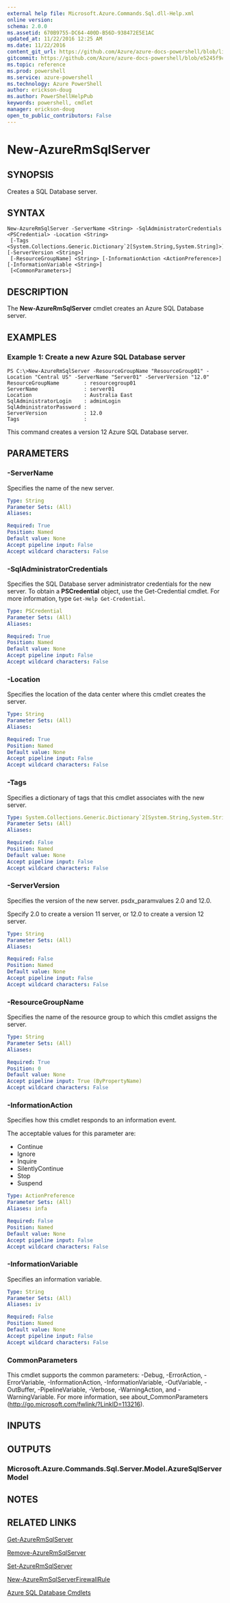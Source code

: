 ```yaml
---
external help file: Microsoft.Azure.Commands.Sql.dll-Help.xml
online version: 
schema: 2.0.0
ms.assetid: 670B9755-DC64-400D-B56D-938472E5E1AC
updated_at: 11/22/2016 12:25 AM
ms.date: 11/22/2016
content_git_url: https://github.com/Azure/azure-docs-powershell/blob/live/azureps-cmdlets-docs/ResourceManager/AzureRM.Sql/v1.0.12/New-AzureRmSqlServer.md
gitcommit: https://github.com/Azure/azure-docs-powershell/blob/e5245f9c2ed759dca260172c12d4ef03cef0982a/azureps-cmdlets-docs/ResourceManager/AzureRM.Sql/v1.0.12/New-AzureRmSqlServer.md
ms.topic: reference
ms.prod: powershell
ms.service: azure-powershell
ms.technology: Azure PowerShell
author: erickson-doug
ms.author: PowerShellHelpPub
keywords: powershell, cmdlet
manager: erickson-doug
open_to_public_contributors: False
---
```


# New-AzureRmSqlServer

## SYNOPSIS
Creates a SQL Database server.

## SYNTAX

```
New-AzureRmSqlServer -ServerName <String> -SqlAdministratorCredentials <PSCredential> -Location <String>
 [-Tags <System.Collections.Generic.Dictionary`2[System.String,System.String]>] [-ServerVersion <String>]
 [-ResourceGroupName] <String> [-InformationAction <ActionPreference>] [-InformationVariable <String>]
 [<CommonParameters>]
```

## DESCRIPTION
The **New-AzureRmSqlServer** cmdlet creates an Azure SQL Database server.

## EXAMPLES

### Example 1: Create a new Azure SQL Database server
```
PS C:\>New-AzureRmSqlServer -ResourceGroupName "ResourceGroup01" -Location "Central US" -ServerName "Server01" -ServerVersion "12.0"
ResourceGroupName        : resourcegroup01
ServerName               : server01
Location                 : Australia East
SqlAdministratorLogin    : adminLogin
SqlAdministratorPassword : 
ServerVersion            : 12.0
Tags                     :
```

This command creates a version 12 Azure SQL Database server.

## PARAMETERS

### -ServerName
Specifies the name of the new server.

```yaml
Type: String
Parameter Sets: (All)
Aliases: 

Required: True
Position: Named
Default value: None
Accept pipeline input: False
Accept wildcard characters: False
```

### -SqlAdministratorCredentials
Specifies the SQL Database server administrator credentials for the new server.
To obtain a **PSCredential** object, use the Get-Credential cmdlet.
For more information, type `Get-Help Get-Credential`.

```yaml
Type: PSCredential
Parameter Sets: (All)
Aliases: 

Required: True
Position: Named
Default value: None
Accept pipeline input: False
Accept wildcard characters: False
```

### -Location
Specifies the location of the data center where this cmdlet creates the server.

```yaml
Type: String
Parameter Sets: (All)
Aliases: 

Required: True
Position: Named
Default value: None
Accept pipeline input: False
Accept wildcard characters: False
```

### -Tags
Specifies a dictionary of tags that this cmdlet associates with the new server.

```yaml
Type: System.Collections.Generic.Dictionary`2[System.String,System.String]
Parameter Sets: (All)
Aliases: 

Required: False
Position: Named
Default value: None
Accept pipeline input: False
Accept wildcard characters: False
```

### -ServerVersion
Specifies the version of the new server.
psdx_paramvalues 2.0 and 12.0.

Specify 2.0 to create a version 11 server, or 12.0 to create a version 12 server.

```yaml
Type: String
Parameter Sets: (All)
Aliases: 

Required: False
Position: Named
Default value: None
Accept pipeline input: False
Accept wildcard characters: False
```

### -ResourceGroupName
Specifies the name of the resource group to which this cmdlet assigns the server.

```yaml
Type: String
Parameter Sets: (All)
Aliases: 

Required: True
Position: 0
Default value: None
Accept pipeline input: True (ByPropertyName)
Accept wildcard characters: False
```

### -InformationAction
Specifies how this cmdlet responds to an information event.

The acceptable values for this parameter are:

- Continue
- Ignore
- Inquire
- SilentlyContinue
- Stop
- Suspend

```yaml
Type: ActionPreference
Parameter Sets: (All)
Aliases: infa

Required: False
Position: Named
Default value: None
Accept pipeline input: False
Accept wildcard characters: False
```

### -InformationVariable
Specifies an information variable.

```yaml
Type: String
Parameter Sets: (All)
Aliases: iv

Required: False
Position: Named
Default value: None
Accept pipeline input: False
Accept wildcard characters: False
```

### CommonParameters
This cmdlet supports the common parameters: -Debug, -ErrorAction, -ErrorVariable, -InformationAction, -InformationVariable, -OutVariable, -OutBuffer, -PipelineVariable, -Verbose, -WarningAction, and -WarningVariable. For more information, see about_CommonParameters (http://go.microsoft.com/fwlink/?LinkID=113216).

## INPUTS

## OUTPUTS

### Microsoft.Azure.Commands.Sql.Server.Model.AzureSqlServerModel

## NOTES

## RELATED LINKS

[Get-AzureRmSqlServer](xref:ResourceManager/AzureRM.Sql/v1.0.12/Get-AzureRmSqlServer.md)

[Remove-AzureRmSqlServer](xref:ResourceManager/AzureRM.Sql/v1.0.12/Remove-AzureRmSqlServer.md)

[Set-AzureRmSqlServer](xref:ResourceManager/AzureRM.Sql/v1.0.12/Set-AzureRmSqlServer.md)

[New-AzureRmSqlServerFirewallRule](xref:ResourceManager/AzureRM.Sql/v1.0.12/New-AzureRmSqlServerFirewallRule.md)

[Azure SQL Database Cmdlets](xref:ResourceManager/AzureRM.Sql/v1.0.12/AzureRM.Sql.md)


